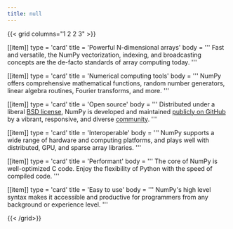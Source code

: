 ```yaml
---
title: null
---
```


{{< grid columns="1 2 2 3" >}}

[[item]]
type = 'card'
title = 'Powerful N-dimensional arrays'
body = '''
Fast and versatile, the NumPy vectorization, indexing, and broadcasting concepts are the de-facto standards of array computing today.
'''

[[item]]
type = 'card'
title = 'Numerical computing tools'
body = '''
NumPy offers comprehensive mathematical functions, random number generators, linear algebra routines, Fourier transforms, and more.
'''

[[item]]
type = 'card'
title = 'Open source'
body = '''
Distributed under a liberal [BSD license](https://github.com/numpy/numpy/blob/main/LICENSE.txt), NumPy is developed and maintained [publicly on GitHub](https://github.com/numpy/numpy) by a vibrant, responsive, and diverse [community](/community).
'''

[[item]]
type = 'card'
title = 'Interoperable'
body = '''
NumPy supports a wide range of hardware and computing platforms, and plays well with distributed, GPU, and sparse array libraries.
'''

[[item]]
type = 'card'
title = 'Performant'
body = '''
The core of NumPy is well-optimized C code. Enjoy the flexibility of Python with the speed of compiled code.
'''

[[item]]
type = 'card'
title = 'Easy to use'
body = '''
NumPy's high level syntax makes it accessible and productive for programmers from any background or experience level.
'''

{{< /grid>}}
